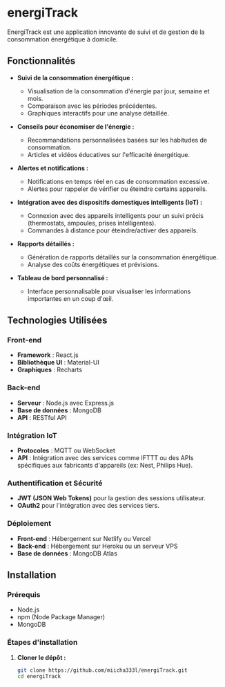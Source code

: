# energiTrack
EnergiTrack est une application innovante de suivi et de gestion de la consommation énergétique à domicile.

## Fonctionnalités

- **Suivi de la consommation énergétique :**
  - Visualisation de la consommation d'énergie par jour, semaine et mois.
  - Comparaison avec les périodes précédentes.
  - Graphiques interactifs pour une analyse détaillée.

- **Conseils pour économiser de l'énergie :**
  - Recommandations personnalisées basées sur les habitudes de consommation.
  - Articles et vidéos éducatives sur l'efficacité énergétique.

- **Alertes et notifications :**
  - Notifications en temps réel en cas de consommation excessive.
  - Alertes pour rappeler de vérifier ou éteindre certains appareils.

- **Intégration avec des dispositifs domestiques intelligents (IoT) :**
  - Connexion avec des appareils intelligents pour un suivi précis (thermostats, ampoules, prises intelligentes).
  - Commandes à distance pour éteindre/activer des appareils.

- **Rapports détaillés :**
  - Génération de rapports détaillés sur la consommation énergétique.
  - Analyse des coûts énergétiques et prévisions.

- **Tableau de bord personnalisé :**
  - Interface personnalisable pour visualiser les informations importantes en un coup d'œil.

## Technologies Utilisées

### Front-end
- **Framework** : React.js
- **Bibliothèque UI** : Material-UI
- **Graphiques** : Recharts

### Back-end
- **Serveur** : Node.js avec Express.js
- **Base de données** : MongoDB
- **API** : RESTful API

### Intégration IoT
- **Protocoles** : MQTT ou WebSocket
- **API** : Intégration avec des services comme IFTTT ou des APIs spécifiques aux fabricants d'appareils (ex: Nest, Philips Hue).

### Authentification et Sécurité
- **JWT (JSON Web Tokens)** pour la gestion des sessions utilisateur.
- **OAuth2** pour l'intégration avec des services tiers.

### Déploiement
- **Front-end** : Hébergement sur Netlify ou Vercel
- **Back-end** : Hébergement sur Heroku ou un serveur VPS
- **Base de données** : MongoDB Atlas

## Installation

### Prérequis
- Node.js
- npm (Node Package Manager)
- MongoDB

### Étapes d'installation

1. **Cloner le dépôt :**
   ```bash
   git clone https://github.com/miicha333l/energiTrack.git
   cd energiTrack

